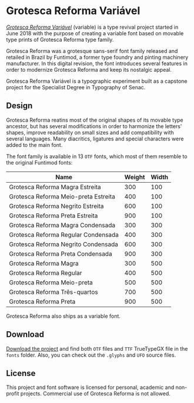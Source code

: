 # Grotesca Reforma Variável

[*Grotesca Reforma Variável*](https://caducarvalho.github.io/grotesca-reforma-web) (variable) is a type revival project started in June 2018 with the purpose of creating a variable font based on movable type prints of Grotesca Reforma type family.

Grotesca Reforma was a grotesque sans-serif font family released and retailed in Brazil by Funtimod, a former type foundry and pinting machinery manufacturer. In this digital revision, the font introduces several features in order to modernize Grotesca Reforma and keep its nostalgic appeal.

Grotesca Reforma Variável is a typographic experiment built as a capstone project for the Specialist Degree in Typography of Senac.

## Design

Grotesca Reforma reatins most of the original shapes of its movable type ancestor, but has several modifications in order to harmonize the letters' shapes, improve readability on small sizes and add compatibility with several languages. Many diacritics, ligatures and special characters were added to the main font.

The font family is available in 13 `OTF` fonts, which most of them resemble to the original Funtimod fonts:

| Name                                   | Weight     | Width
| -------------------------------------- | ---------- | ---------
| Grotesca Reforma Magra Estreita        | 300        | 100
| Grotesca Reforma Meio-preta Estreita   | 400        | 100
| Grotesca Reforma Negrito Estreita      | 600        | 100
| Grotesca Reforma Preta Estreita        | 900        | 100
| Grotesca Reforma Magra Condensada      | 300        | 300
| Grotesca Reforma Regular Condensada    | 400        | 300
| Grotesca Reforma Negrito Condensada    | 600        | 300
| Grotesca Reforma Preta Condensada      | 900        | 300
| Grotesca Reforma Magra                 | 300        | 500
| Grotesca Reforma Regular               | 400        | 500
| Grotesca Reforma Meio-preta            | 500        | 500
| Grotesca Reforma Três-quartos          | 700        | 500
| Grotesca Reforma Preta                 | 900        | 500

Grotesca Reforma also ships as a variable font.

## Download

[Download the project](https://github.com/caducarvalho/grotescareforma/archive/master.zip) and find both `OTF` files and `TTF` TrueTypeGX file in the `fonts` folder. Also, you can check out the `.glyphs` and `UFO` source files.

## License

This project and font software is licensed for personal, academic and non-profit projects. Commercial use of Grotesca Reforma is not allowed.
